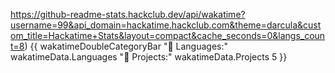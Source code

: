 https://github-readme-stats.hackclub.dev/api/wakatime?username=99&api_domain=hackatime.hackclub.com&theme=darcula&custom_title=Hackatime+Stats&layout=compact&cache_seconds=0&langs_count=8)
{{ wakatimeDoubleCategoryBar "💾 Languages:" wakatimeData.Languages "💼 Projects:" wakatimeData.Projects 5 }}

